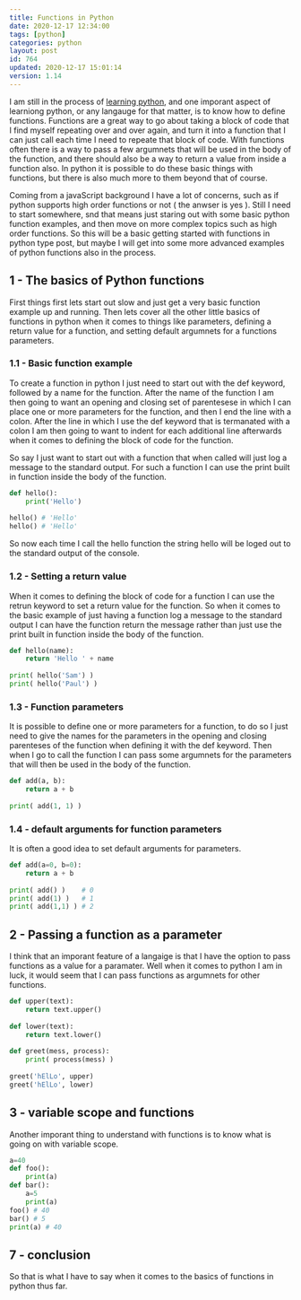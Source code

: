 ```yaml
---
title: Functions in Python 
date: 2020-12-17 12:34:00
tags: [python]
categories: python
layout: post
id: 764
updated: 2020-12-17 15:01:14
version: 1.14
---
```


I am still in the process of [learning python](https://docs.python.org/3/tutorial/), and one imporant aspect of learniong python, or any langauge for that matter, is to know how to define functions. Functions are a great way to go about taking a block of code that I find myself repeating over and over again, and turn it into a function that I can just call each time I need to repeate that block of code. With functions often there is a way to pass a few argumnets that will be used in the body of the function, and there should also be a way to return a value from inside a function also. In python it is possible to do these basic things with functions, but there is also much more to them beyond that of course.

Coming from a javaScript background I have a lot of concerns, such as if python supports high order functions or not \( the anwser is yes \). Still I need to start somewhere, snd that means just staring out with some basic python function examples, and then move on more complex topics such as high order functions. So this will be a basic getting started with functions in python type post, but maybe I will get into some more advanced examples of python functions also in the process.

<!-- more -->

## 1 - The basics of Python functions

First things first lets start out slow and just get a very basic function example up and running. Then lets cover all the other little basics of functions in python when it comes to things like parameters, defining a return value for a function, and setting default argumnets for a functions parameters.

### 1.1 - Basic function example

To create a function in python I just need to start out with the def keyword, followed by a name for the function. After the name of the function I am then going to want an opening and closing set of parentesese in which I can place one or more parameters for the function, and then I end the line with a colon. After the line in which I use the def keyword that is termanated with a colon I am then going to want to indent for each additional line afterwards when it comes to defining the block of code for the function.

So say I just want to start out with a function that when called will just log a message to the standard output. For such a function I can use the print built in function inside the body of the function.

```python
def hello():
    print('Hello')
 
hello() # 'Hello'
hello() # 'Hello'
```

So now each time I call the hello function the string hello will be loged out to the standard output of the console.

### 1.2 - Setting a return value

When it comes to defining the block of code for a function I can use the retrun keyword to set a return value for the function. So when it comes to the basic example of just having a function log a message to the standard output I can have the function return the message rather than just use the print built in function inside the body of the function.

```python
def hello(name):
    return 'Hello ' + name
 
print( hello('Sam') )
print( hello('Paul') )
```

### 1.3 - Function parameters

It is possible to define one or more parameters for a function, to do so I just need to give the names for the parameters in the opening and closing parenteses of the function when defining it with the def keyword. Then when I go to call the function I can pass some argumnets for the parameters that will then be used in the body of the function.

```python
def add(a, b):
    return a + b
 
print( add(1, 1) )
```

### 1.4 - default arguments for function parameters

It is often a good idea to set default arguments for parameters.

```python
def add(a=0, b=0):
    return a + b
 
print( add() )    # 0
print( add(1) )   # 1
print( add(1,1) ) # 2
```

## 2 - Passing a function as a parameter

I think that an imporant feature of a langaige is that I have the option to pass functions as a value for a paramater. Well when it comes to python I am in luck, it would seem that I can pass functions as argumnets for other functions.

```python
def upper(text):  
    return text.upper()  
 
def lower(text):  
    return text.lower()  
 
def greet(mess, process):
    print( process(mess) )
 
greet('hElLo', upper)  
greet('hElLo', lower) 
```

## 3 - variable scope and functions

Another imporant thing to understand with functions is to know what is going on with variable scope.

```python
a=40
def foo():
    print(a)
def bar():
    a=5
    print(a)
foo() # 40
bar() # 5
print(a) # 40
```

## 7 - conclusion

So that is what I have to say when it comes to the basics of functions in python thus far.


